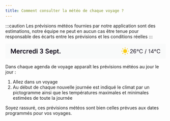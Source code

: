 ```yaml
---
title: Comment consulter la météo de chaque voyage ?
---
```


:::caution
Les prévisions météos fournies par notre application sont des estimations, notre équipe ne peut en aucun cas être tenue pour responsable des écarts entre les prévisions et les conditions réelles
:::

![](./images/weather.png)

Dans chaque agenda de voyage apparaît les prévisions météos au jour le jour :

1. Allez dans un voyage
2. Au début de chaque nouvelle journée est indiqué le climat par un pictogramme ainsi que les températures maximales et minimales estimées de toute la journée

Soyez rassuré, ces prévisions météos sont bien celles prévues aux dates programmés pour vos voyages.